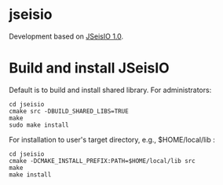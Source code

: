 # jseisio
Development based on [JSeisIO 1.0](http://jseisio.com/).

# Build and install JSeisIO

Default is to build and install shared library. For administrators:
```shell
cd jseisio
cmake src -DBUILD_SHARED_LIBS=TRUE
make
sudo make install
```
For installation to user's target directory, e.g., $HOME/local/lib :
```shell
cd jseisio
cmake -DCMAKE_INSTALL_PREFIX:PATH=$HOME/local/lib src 
make
make install
```

